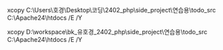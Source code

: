xcopy C:\Users\호경\Desktop\코딩\2402_php\side_project\연습용\todo_src C:\Apache24\htdocs /E /Y

xcopy D:\workspace\bk_유호경_2402_php\side_project\연습용\todo_src C:\Apache24\htdocs /E /Y